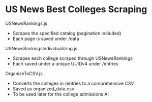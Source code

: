 # US News Best Colleges Scraping

USNewsRankings.js
- Scrapes the specified catalog (pagination included)
- Each page is saved under /data

USNewsRankingsIndividualizing.js
- Scrapes each college scraped through USNewsRankings
- Each saved under a unique UUIDv4 under /entries

OrganizeToCSV.js
- Converts the colleges in /entries to a comprehensive CSV
- Saved as organized_data.csv
- To be used later for the college admissions AI